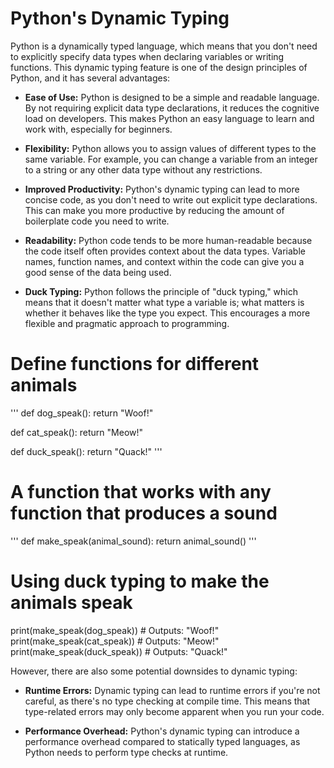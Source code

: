 # Python's Dynamic Typing

Python is a dynamically typed language, which means that you don't need to explicitly specify data types when declaring variables or writing functions. This dynamic typing feature is one of the design principles of Python, and it has several advantages:

- **Ease of Use:** Python is designed to be a simple and readable language. By not requiring explicit data type declarations, it reduces the cognitive load on developers. This makes Python an easy language to learn and work with, especially for beginners.

- **Flexibility:** Python allows you to assign values of different types to the same variable. For example, you can change a variable from an integer to a string or any other data type without any restrictions.

- **Improved Productivity:** Python's dynamic typing can lead to more concise code, as you don't need to write out explicit type declarations. This can make you more productive by reducing the amount of boilerplate code you need to write.

- **Readability:** Python code tends to be more human-readable because the code itself often provides context about the data types. Variable names, function names, and context within the code can give you a good sense of the data being used.

- **Duck Typing:** Python follows the principle of "duck typing," which means that it doesn't matter what type a variable is; what matters is whether it behaves like the type you expect. This encourages a more flexible and pragmatic approach to programming.

# Define functions for different animals
'''
def dog_speak():
    return "Woof!"

def cat_speak():
    return "Meow!"

def duck_speak():
    return "Quack!"
'''
# A function that works with any function that produces a sound
'''
def make_speak(animal_sound):
    return animal_sound()
'''
# Using duck typing to make the animals speak
print(make_speak(dog_speak))  # Outputs: "Woof!"
print(make_speak(cat_speak))  # Outputs: "Meow!"
print(make_speak(duck_speak)) # Outputs: "Quack!"


However, there are also some potential downsides to dynamic typing:

- **Runtime Errors:** Dynamic typing can lead to runtime errors if you're not careful, as there's no type checking at compile time. This means that type-related errors may only become apparent when you run your code.

- **Performance Overhead:** Python's dynamic typing can introduce a performance overhead compared to statically typed languages, as Python needs to perform type checks at runtime.
